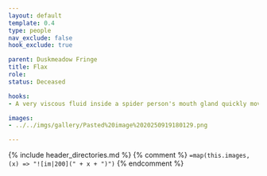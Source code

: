 ```yaml
---
layout: default
template: 0.4
type: people
nav_exclude: false
hook_exclude: true

parent: Duskmeadow Fringe
title: Flax
role: 
status: Deceased

hooks:
- A very viscous fluid inside a spider person's mouth gland quickly moves beneath his nail, and vanishes.

images: 
- ../../imgs/gallery/Pasted%20image%2020250919180129.png

---
```


{% include header_directories.md %}
{% comment %}
`=map(this.images, (x) => "![im|200](" + x + ")")`
{% endcomment %}
